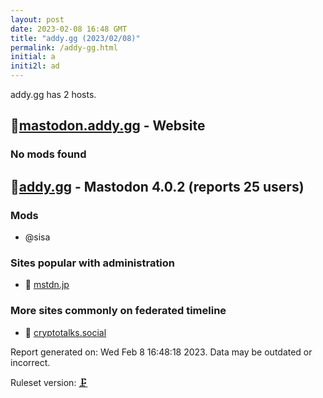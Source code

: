 ```yaml
---
layout: post
date: 2023-02-08 16:48 GMT
title: "addy.gg (2023/02/08)"
permalink: /addy-gg.html
initial: a
initi2l: ad
---
```


addy.gg has 2 hosts.

## 🐘[mastodon.addy.gg](https://mastodon.addy.gg) - Website

### No mods found

## 🐘[addy.gg](https://addy.gg) - Mastodon 4.0.2 (reports 25 users)

### Mods
 * @sisa

### Sites popular with administration

* 🧸 [mstdn.jp](/mstdn-jp.html)

### More sites commonly on federated timeline

* 🐘 [cryptotalks.social](/cryptotalks-social.html)

Report generated on: Wed Feb  8 16:48:18 2023. Data may be outdated or incorrect.

Ruleset version: [🗜](/version-clamp)

